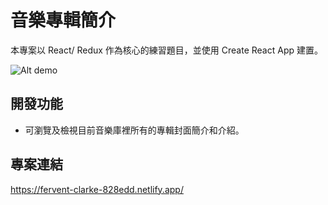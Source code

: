 # 音樂專輯簡介

本專案以 React/ Redux 作為核心的練習題目，並使用 Create React App 建置。

![Alt demo](https://i.imgur.com/n1Ycq1t.png)


## 開發功能

* 可瀏覽及檢視目前音樂庫裡所有的專輯封面簡介和介紹。

## 專案連結
https://fervent-clarke-828edd.netlify.app/
